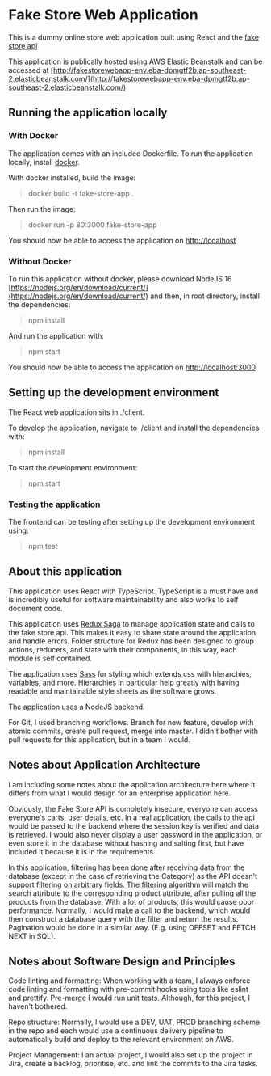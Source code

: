 # Fake Store Web Application

This is a dummy online store web application built using React and the [fake store api](http://fakestoreapi.com/)

This application is publically hosted using AWS Elastic Beanstalk and can be accessed at [http://fakestorewebapp-env.eba-dpmgtf2b.ap-southeast-2.elasticbeanstalk.com/](http://fakestorewebapp-env.eba-dpmgtf2b.ap-southeast-2.elasticbeanstalk.com/)

## Running the application locally

### With Docker

The application comes with an included Dockerfile. To run the application locally, install [docker](https://www.docker.com/).

With docker installed, build the image:

> docker build -t fake-store-app . 

Then run the image:

> docker run -p 80:3000 fake-store-app

You should now be able to access the application on [http://localhost](http://localhost)

### Without Docker

To run this application without docker, please download NodeJS 16 [https://nodejs.org/en/download/current/](https://nodejs.org/en/download/current/) and then, in root directory, install the dependencies:

> npm install

And run the application with:

> npm start

You should now be able to access the application on [http://localhost:3000](http://localhost:3000)

## Setting up the development environment

The React web application sits in ./client.

To develop the application, navigate to ./client and install the dependencies with:

> npm install

To start the development environment:

> npm start

### Testing the application

The frontend can be testing after setting up the development environment using:

> npm test

## About this application

This application uses React with TypeScript. TypeScript is a must have and is incredibly useful for software maintainability and also works to self document code.

This application uses [Redux Saga](https://redux-saga.js.org/) to manage application state and calls to the fake store api. This makes it easy to share state around the application and handle errors. Folder structure for Redux has been designed to group actions, reducers, and state with their components, in this way, each module is self contained.

The application uses [Sass](https://sass-lang.com/) for styling which extends css with hierarchies, variables, and more. Hierarchies in particular help greatly with having readable and maintainable style sheets as the software grows.

The application uses a NodeJS backend.

For Git, I used branching workflows. Branch for new feature, develop with atomic commits, create pull request, merge into master. I didn't bother with pull requests for this application, but in a team I would.

## Notes about Application Architecture

I am including some notes about the application architecture here where it differs from what I would design for an enterprise application here.

Obviously, the Fake Store API is completely insecure, everyone can access everyone's carts, user details, etc. In a real application, the calls to the api would be passed to the backend where the session key is verified and data is retrieved. I would also never display a user password in the application, or even store it in the database without hashing and salting first, but have included it because it is in the requirements.

In this application, filtering has been done after receiving data from the database (except in the case of retrieving the Category) as the API doesn't support filtering on arbitrary fields. The filtering algorithm will match the search attribute to the corresponding product attribute, after pulling all the products from the database. With a lot of products, this would cause poor performance. Normally, I would make a call to the backend, which would then construct a database query with the filter and return the results. Pagination would be done in a similar way. (E.g. using OFFSET and FETCH NEXT in SQL).

## Notes about Software Design and Principles

Code linting and formatting: When working with a team, I always enforce code linting and formatting with pre-commit hooks using tools like eslint and prettify. Pre-merge I would run unit tests. Although, for this project, I haven't bothered.

Repo structure: Normally, I would use a DEV, UAT, PROD branching scheme in the repo and each would use a continuous delivery pipeline to automatically build and deploy to the relevant environment on AWS.

Project Management: I an actual project, I would also set up the project in Jira, create a backlog, prioritise, etc. and link the commits to the Jira tasks.
